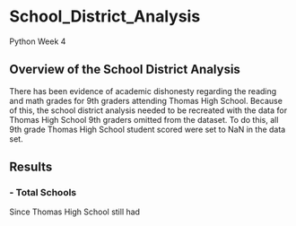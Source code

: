 # School_District_Analysis
Python Week 4

## Overview of the School District Analysis
There has been evidence of academic dishonesty regarding the reading and math grades for 9th graders attending
Thomas High School. Because of this, the school district analysis needed to be recreated with the data for
Thomas High School 9th graders omitted from the dataset. To do this, all 9th grade Thomas High School student
scored were set to NaN in the data set.

## Results
### - Total Schools
Since Thomas High School still had 
